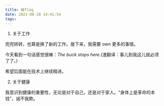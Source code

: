 ```yaml
---
title: 破flag
date: 2021-08-28 14:41:54
tags:
---
```


1. 关于工作



兜兜转转，也算是换了新的工作。接下来，我需要 own 更多的事情。

今天看到一句话感觉很棒：*The buck stops here.*(渣翻译：事儿到我这儿就必须了了。)

希望后面能在技术上继续精进。



2. 关于健康

我意识到健康的重要性，无论是对于自己，还是对于家人。“身体上是革命的本钱”，诚不我欺。
